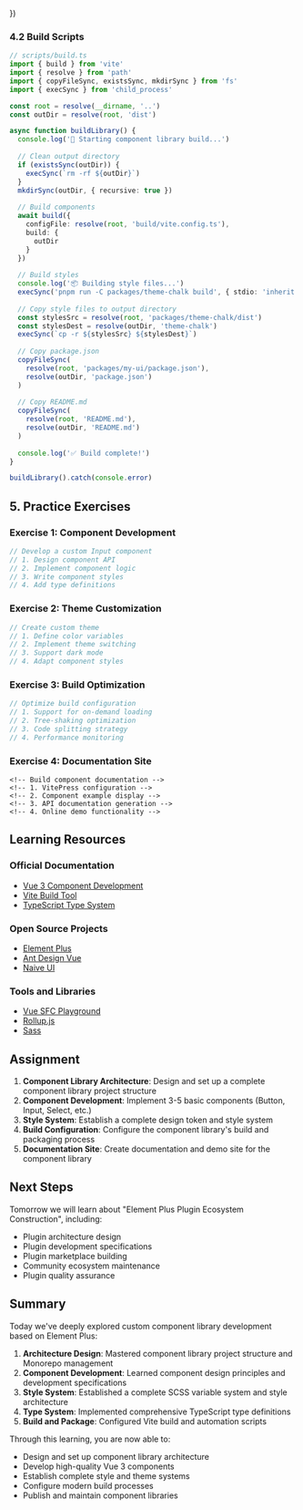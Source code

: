 })

### 4.2 Build Scripts

```typescript
// scripts/build.ts
import { build } from 'vite'
import { resolve } from 'path'
import { copyFileSync, existsSync, mkdirSync } from 'fs'
import { execSync } from 'child_process'

const root = resolve(__dirname, '..')
const outDir = resolve(root, 'dist')

async function buildLibrary() {
  console.log('🚀 Starting component library build...')
  
  // Clean output directory
  if (existsSync(outDir)) {
    execSync(`rm -rf ${outDir}`)
  }
  mkdirSync(outDir, { recursive: true })
  
  // Build components
  await build({
    configFile: resolve(root, 'build/vite.config.ts'),
    build: {
      outDir
    }
  })
  
  // Build styles
  console.log('📦 Building style files...')
  execSync('pnpm run -C packages/theme-chalk build', { stdio: 'inherit' })
  
  // Copy style files to output directory
  const stylesSrc = resolve(root, 'packages/theme-chalk/dist')
  const stylesDest = resolve(outDir, 'theme-chalk')
  execSync(`cp -r ${stylesSrc} ${stylesDest}`)
  
  // Copy package.json
  copyFileSync(
    resolve(root, 'packages/my-ui/package.json'),
    resolve(outDir, 'package.json')
  )
  
  // Copy README.md
  copyFileSync(
    resolve(root, 'README.md'),
    resolve(outDir, 'README.md')
  )
  
  console.log('✅ Build complete!')
}

buildLibrary().catch(console.error)
```

## 5. Practice Exercises

### Exercise 1: Component Development
```typescript
// Develop a custom Input component
// 1. Design component API
// 2. Implement component logic
// 3. Write component styles
// 4. Add type definitions
```

### Exercise 2: Theme Customization
```scss
// Create custom theme
// 1. Define color variables
// 2. Implement theme switching
// 3. Support dark mode
// 4. Adapt component styles
```

### Exercise 3: Build Optimization
```typescript
// Optimize build configuration
// 1. Support for on-demand loading
// 2. Tree-shaking optimization
// 3. Code splitting strategy
// 4. Performance monitoring
```

### Exercise 4: Documentation Site
```vue
<!-- Build component documentation -->
<!-- 1. VitePress configuration -->
<!-- 2. Component example display -->
<!-- 3. API documentation generation -->
<!-- 4. Online demo functionality -->
```

## Learning Resources

### Official Documentation
- [Vue 3 Component Development](https://vuejs.org/guide/components/)
- [Vite Build Tool](https://vitejs.dev/)
- [TypeScript Type System](https://www.typescriptlang.org/)

### Open Source Projects
- [Element Plus](https://github.com/element-plus/element-plus)
- [Ant Design Vue](https://github.com/vueComponent/ant-design-vue)
- [Naive UI](https://github.com/tusen-ai/naive-ui)

### Tools and Libraries
- [Vue SFC Playground](https://sfc.vuejs.org/)
- [Rollup.js](https://rollupjs.org/)
- [Sass](https://sass-lang.com/)

## Assignment

1. **Component Library Architecture**: Design and set up a complete component library project structure
2. **Component Development**: Implement 3-5 basic components (Button, Input, Select, etc.)
3. **Style System**: Establish a complete design token and style system
4. **Build Configuration**: Configure the component library's build and packaging process
5. **Documentation Site**: Create documentation and demo site for the component library

## Next Steps

Tomorrow we will learn about "Element Plus Plugin Ecosystem Construction", including:
- Plugin architecture design
- Plugin development specifications
- Plugin marketplace building
- Community ecosystem maintenance
- Plugin quality assurance

## Summary

Today we've deeply explored custom component library development based on Element Plus:

1. **Architecture Design**: Mastered component library project structure and Monorepo management
2. **Component Development**: Learned component design principles and development specifications
3. **Style System**: Established a complete SCSS variable system and style architecture
4. **Type System**: Implemented comprehensive TypeScript type definitions
5. **Build and Package**: Configured Vite build and automation scripts

Through this learning, you are now able to:
- Design and set up component library architecture
- Develop high-quality Vue 3 components
- Establish complete style and theme systems
- Configure modern build processes
- Publish and maintain component libraries
